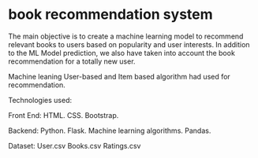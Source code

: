 # book recommendation system

The main objective is to create a machine learning model to recommend relevant books to users based on popularity and user interests. In addition to the ML Model prediction, we also have taken into account the book recommendation for a totally new user.

Machine leaning User-based and Item based algorithm had used for recommendation.

Technologies used:

Front End: 
HTML.
CSS.
Bootstrap.

Backend:
Python.
Flask.
Machine learning algorithms.
Pandas.

Dataset:
User.csv 
Books.csv
Ratings.csv
